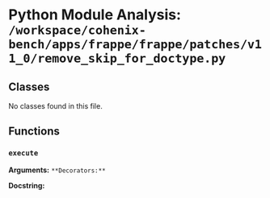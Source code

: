 # Python Module Analysis: `/workspace/cohenix-bench/apps/frappe/frappe/patches/v11_0/remove_skip_for_doctype.py`

## Classes

No classes found in this file.


## Functions

### `execute`
**Arguments:** ``
**Decorators:** ``

**Docstring:**
```

```

